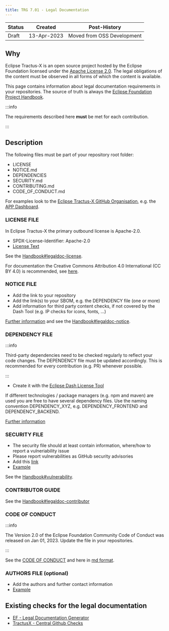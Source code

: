 ```yaml
---
title: TRG 7.01 - Legal Documentation
---
```


| Status | Created     | Post-History  |
|--------|-------------|---------------|
| Draft  | 13-Apr-2023 | Moved from OSS Development           |

## Why

Eclipse Tractus-X is an open source project hosted by the Eclipse Foundation licensed under the [Apache License 2.0](https://spdx.org/licenses/Apache-2.0). The legal obligations of the content must be observed in all forms of which the content is available.

This page contains information about legal documentation requirements in your repositories. The source of truth is always the [Eclipse Foundation Project Handbook](https://www.eclipse.org/projects/handbook/#legaldoc).

:::info

The requirements described here **must** be met for each contribution.

:::

## Description

The following files must be part of your repository root folder:

- LICENSE
- NOTICE.md
- DEPENDENCIES
- SECURITY.md
- CONTRIBUTING.md
- CODE_OF_CONDUCT.md

For examples look to the [Eclipse Tractus-X GitHub Organisation](https://github.com/eclipse-tractusx), e.g. the [APP Dashboard](https://github.com/eclipse-tractusx/app-dashboard).

### LICENSE FILE

In Eclipse Tractus-X the primary outbound license is Apache-2.0.

- SPDX-License-Identifier: Apache-2.0
- [License Text](https://www.apache.org/licenses/LICENSE-2.0.txt)

See the [Handbook#legaldoc-license](https://www.eclipse.org/projects/handbook/#legaldoc-license).

For documentation the Creative Commons Attribution 4.0 International (CC BY 4.0) is recommended, see [here](/docs/release/trg-7/trg-7-06#documentation).

### NOTICE FILE

- Add the link to your repository
- Add the link(s) to your SBOM, e.g. the DEPENDENCY file (one or more)
- Add information for third party content checks, if not covered by the Dash Tool (e.g. IP checks for icons, fonts, ...)

[Further information](/docs/release/trg-7/trg-7-04#checking-other-content-fonts-images-) and see the [Handbook#legaldoc-notice](https://www.eclipse.org/projects/handbook/#legaldoc-notice).

### DEPENDENCY FILE

:::info

Third-party dependencies need to be checked regularly to reflect your code changes. The DEPENDENCY file must be updated accordingly. This is recommended for every contribution (e.g. PR) whenever possible.

:::

- Create it with the [Eclipse Dash License Tool](https://www.eclipse.org/projects/handbook/#ip-license-tool)

If different technologies / package managers (e.g. npm and maven) are used you are free to have several dependency files. Use the naming convention DEPENDENCY_XYZ, e.g. DEPENDENCY_FRONTEND and DEPENDENCY_BACKEND.

[Further information](/docs/release/trg-7/trg-7-04)

### SECURITY FILE

- The security file should at least contain information, where/how to report a vulneriability issue
- Please report vulnerabilities as GitHub security advisories
- Add this [link](https://www.eclipse.org/security/)
- [Example](https://github.com/eclipse-tractusx/app-dashboard/blob/main/SECURITY.md)

See the [Handbook#vulnerability](https://www.eclipse.org/projects/handbook/#vulnerability).

### CONTRIBUTOR GUIDE

See the [Handbook#legaldoc-contributor](https://www.eclipse.org/projects/handbook/#legaldoc-contributor)

### CODE OF CONDUCT

:::info

The Version 2.0  of the Eclipse Foundation Community Code of Conduct was released on Jan 01, 2023.
Update the file in your repositories.

:::

See the [CODE OF CONDUCT](https://www.eclipse.org/org/documents/Community_Code_of_Conduct.php)
and here in [md format](https://raw.githubusercontent.com/eclipse/.github/master/CODE_OF_CONDUCT.md).

### AUTHORS FILE (optional)

- Add the authors and further contact information
- [Example](https://github.com/eclipse-tractusx/sldt-digital-twin-registry/blob/main/AUTHORS.md)

## Existing checks for the legal documentation

- [EF - Legal Documentation Generator](https://www.eclipse.org/projects/tools/documentation.php?id=automotive.tractusx)
- [TractusX - Central Github Checks](https://eclipse-tractusx.github.io/docs/github-checks)
